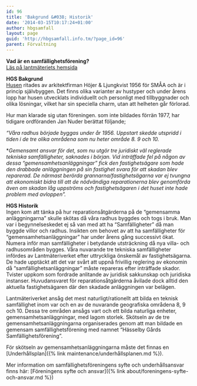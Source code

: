 ```yaml
---
id: 96
title: 'Bakgrund &#038; Historik'
date: '2014-03-15T10:17:24+01:00'
author: hbgsamfall
layout: page
guid: 'http://hbgsamfall.info.tm/?page_id=96'
parent: Förvaltning
---
```


**Vad är en samfällighetsförening?**  
[Läs på lantmäteriets hemsida](https://www.lantmateriet.se/sv/fastigheter/samfalligheter/#anchor-0)

**HGS Bakgrund**  
[Husen](/wp-content/uploads/2014/03/Husen.pdf) ritades av arkitektfirman Höjer &amp; Ljungkvist 1956 för SMÅA och är i princip självbyggen. Det finns olika varianter av hustyper och under årens lopp har husen utvecklats individuellt och personligt med tillbyggnader och olika lösningar, vilket har sin speciella charm, utan att helheten går förlorad.

Hur man klarade sig utan föreningen. som inte bildades förrän 1977, har tidigare ordföranden Jan Nuder berättat följande;

*“Våra radhus började byggas under år 1956. Uppstart skedde utspridd i tiden i de tre olika områdena som nu heter område 8. 9 och 10.*

**Gemensamt ansvar för det, som nu utgör tre juridiskt väl reglerade tekniska samfälligheter, saknades i början. Vid inträffade fel på någon av dessa “gemensamhetsanläggningar” fick den fastighetsägare som hade den drabbade anläggningen på sin fastighet svara för att skadan blev reparerad. De närmast berörda grannarna/fastighetsägarna var ej tvungna att ekonomiskt bidra till att de nödvändiga reparationerna blev genomförda även om skadan låg uppströms och fastighetsägaren i det huset inte hade problem med avloppen”.*

**HGS Historik**  
Ingen kom att tänka på hur reparationsåtgärderna på de “gemensamma anläggningarna” skulle skötas då våra radhus byggdes och togs i bruk. Man var i begynnelseskedet ej så van med att ha “Samfälligheter” då man byggde villor och radhus. Insikten om behovet av att ha samfälligheter för “gemensamhetsanläggningar” har under årens gång successivt ökat. Numera inför man samfälligheter i betydande utsträckning då nya villa- och radhusområden bygges. Våra nuvarande tre tekniska samfälligheter infördes av Lantmäteriverket efter uttryckliga önskemål av fastighetsägarna. De hade upptäckt att det var svårt att uppnå frivillig reglering av ekonomin då “samfällighetsanläggningar” måste repareras efter inträffade skador. Tvister uppkom som fordrade anlitande av juridisk sakkunskap och juridiska instanser. Huvudansvaret för reparationsåtgärderna åvilade dock alltid den aktuella fastighetsägaren där den skadade anläggningen var belägen.

Lantmäteriverket ansåg det mest naturligt/rationellt att bilda en teknisk samfällighet inom var och en av de nuvarande geografiska områdena 8, 9 och 10. Dessa tre områden ansågs vart och ett bilda naturliga enheter, gemensamhetsanläggningar, med lagom storlek. 
Skötseln av de tre gemensamhetsanläggningarna organiserades genom att man bildade en gemensam samfällighetsförening med namnet “Hässelby Gårds Samfällighetsförening”.

För skötseln av gemensamhetsanläggningarna måste det finnas en [Underhållsplan]({% link maintenance/underhållsplanen.md %}).  

Mer information om samfällighetsföreningens syfte och underhållsansvar finns här: [Föreningens syfte och ansvar]({% link about/foreningens-syfte-och-ansvar.md %})
